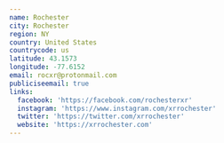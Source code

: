 ```yaml
---
name: Rochester
city: Rochester
region: NY
country: United States
countrycode: us
latitude: 43.1573
longitude: -77.6152
email: rocxr@protonmail.com
publiciseemail: true
links:
  facebook: 'https://facebook.com/rochesterxr'
  instagram: 'https://www.instagram.com/xrrochester'
  twitter: 'https://twitter.com/xrrochester'
  website: 'https://xrrochester.com'
---
```


